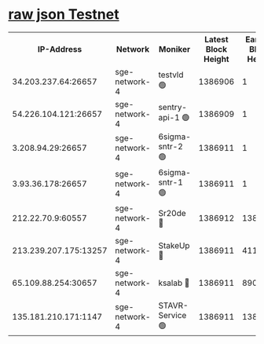 
[raw json Testnet](https://rpc-check.sget.stavr.tech/sget/rpc-sget-result.json)
=


<table><tr><th>IP-Address</th><th>Network</th><th>Moniker</th><th>Latest Block Height</th><th>Earliest Block Height</th><th>Catching Up</th><th>Tx Index</th><th>Voting Power</th><th>Scan Time</th></tr><tr><td>34.203.237.64:26657</td><td>sge-network-4</td><td>testvld 🟢</td><td>1386906</td><td>1</td><td>False</td><td>on</td><td>0</td><td>2024-02-02T16:50:55.971700780UTC</td></tr><tr><td>54.226.104.121:26657</td><td>sge-network-4</td><td>sentry-api-1 🟢</td><td>1386909</td><td>1</td><td>False</td><td>on</td><td>0</td><td>2024-02-02T16:51:13.058292271UTC</td></tr><tr><td>3.208.94.29:26657</td><td>sge-network-4</td><td>6sigma-sntr-2 🟢</td><td>1386911</td><td>1</td><td>False</td><td>on</td><td>0</td><td>2024-02-02T16:51:22.995261871UTC</td></tr><tr><td>3.93.36.178:26657</td><td>sge-network-4</td><td>6sigma-sntr-1 🟢</td><td>1386911</td><td>1</td><td>False</td><td>on</td><td>0</td><td>2024-02-02T16:51:25.758080636UTC</td></tr><tr><td>212.22.70.9:60557</td><td>sge-network-4</td><td>Sr20de 🔴</td><td>1386912</td><td>138001</td><td>False</td><td>on</td><td>104</td><td>2024-02-02T16:51:28.619065269UTC</td></tr><tr><td>213.239.207.175:13257</td><td>sge-network-4</td><td>StakeUp 🔴</td><td>1386911</td><td>411001</td><td>False</td><td>off</td><td>100</td><td>2024-02-02T16:51:22.029800406UTC</td></tr><tr><td>65.109.88.254:30657</td><td>sge-network-4</td><td>ksalab 🔴</td><td>1386911</td><td>890001</td><td>False</td><td>off</td><td>1609</td><td>2024-02-02T16:51:26.123650176UTC</td></tr><tr><td>135.181.210.171:1147</td><td>sge-network-4</td><td>STAVR-Service 🟢</td><td>1386911</td><td>1383001</td><td>False</td><td>on</td><td>0</td><td>2024-02-02T16:51:22.354253908UTC</td></tr></table>
